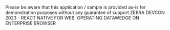 Please be aware that this application / sample is provided as-is for demonstration purposes without any guarantee of support
ZEBRA DEVCON 2023 - REACT NATIVE FOR WEB, OPERATING DATAWEDGE ON ENTERPRISE BROWSER
